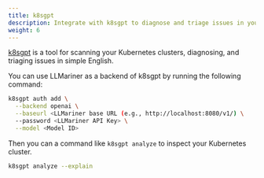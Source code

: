 ```yaml
---
title: k8sgpt
description: Integrate with k8sgpt to diagnose and triage issues in your Kubernetes clusters.
weight: 6
---
```


[k8sgpt](https://github.com/k8sgpt-ai/k8sgpt) is a tool for scanning your
Kubernetes clusters, diagnosing, and triaging issues in simple English.

You can use LLMariner as a backend of k8sgpt by running the following command:

```bash
k8sgpt auth add \
  --backend openai \
  --baseurl <LLMariner base URL (e.g., http://localhost:8080/v1/) \
  --password <LLMariner API Key> \
  --model <Model ID>
```

Then you can a command like `k8sgpt analyze` to inspect your Kubernetes cluster.

```bash
k8sgpt analyze --explain
```
